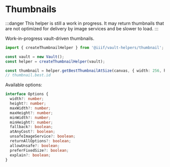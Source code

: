 # Thumbnails

:::danger
This helper is still a work in progress. It may return thumbnails that are not optimized for delivery by image services
and be slower to load.
:::

Work-in-progress vault-driven thumbnails.

```ts
import { createThumbnailHelper } from '@iiif/vault-helpers/thumbnail';

const vault = new Vault();
const helper = createThumbnailHelper(vault);

const thumbnail = helper.getBestThumbnailAtSize(canvas, { width: 256, height: 256 });
// thumbnail.best.id
```

Available options:
```ts
interface Options {
  width?: number;
  height?: number;
  maxWidth?: number;
  maxHeight?: number;
  minWidth?: number;
  minHeight?: number;
  fallback?: boolean;
  atAnyCost?: boolean;
  unsafeImageService?: boolean;
  returnAllOptions?: boolean;
  allowUnsafe?: boolean;
  preferFixedSize?: boolean;
  explain?: boolean;
}
```
